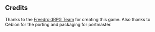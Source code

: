## Credits

Thanks to the [FreedroidRPG Team](https://www.freedroid.org/) for creating this game. Also thanks to Cebion for the porting and packaging for portmaster.


